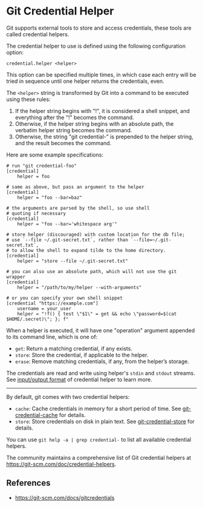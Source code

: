 # Git Credential Helper

Git supports external tools to store and access credentials, these tools are called credential helpers.

The credential helper to use is defined using the following configuration option:

```
credential.helper <helper>
```

This option can be specified multiple times, in which case each entry will be tried in sequence until one helper returns the credentials, even.

The `<helper>` string is transformed by Git into a command to be executed using these rules:

1. If the helper string begins with "!", it is considered a shell snippet, and everything  after the "!" becomes the command.
2. Otherwise, if the helper string begins with an absolute path, the verbatim helper string becomes the command.
3. Otherwise, the string "git credential-" is prepended to the helper string, and the result becomes the command.

Here are some example specifications:

```shell
# run "git credential-foo"
[credential]
	helper = foo

# same as above, but pass an argument to the helper
[credential]
	helper = "foo --bar=baz"

# the arguments are parsed by the shell, so use shell
# quoting if necessary
[credential]
	helper = "foo --bar='whitespace arg'"

# store helper (discouraged) with custom location for the db file;
# use `--file ~/.git-secret.txt`, rather than `--file=~/.git-secret.txt`,
# to allow the shell to expand tilde to the home directory.
[credential]
	helper = "store --file ~/.git-secret.txt"

# you can also use an absolute path, which will not use the git wrapper
[credential]
	helper = "/path/to/my/helper --with-arguments"

# or you can specify your own shell snippet
[credential "https://example.com"]
	username = your_user
	helper = "!f() { test \"$1\" = get && echo \"password=$(cat $HOME/.secret)\"; }; f"
```

When a helper is executed, it will have one "operation" argument appended to its command line, which is one of:

- `get`: Return a matching credential, if any exists.
- `store`: Store the credential, if applicable to the helper.
- `erase`: Remove matching credentials, if any, from the helper’s storage.

The credentials are read and write using helper's `stdin` and `stdout` streams. See [input/output format](credential-helper-iofmt.md) of credential helper to learn more.

---

By default, git comes with two credential helpers:

- `cache`: Cache credentials in memory for a short period of time. See [git-credential-cache](git/credential-cache) for details.
- `store`: Store credentials on disk in plain text. See [git-credential-store](git/credential-store) for details.

You can use `git help -a | grep credential-` to list all available credential helpers.

The community maintains a comprehensive list of Git credential helpers at https://git-scm.com/doc/credential-helpers.

## References

- https://git-scm.com/docs/gitcredentials
